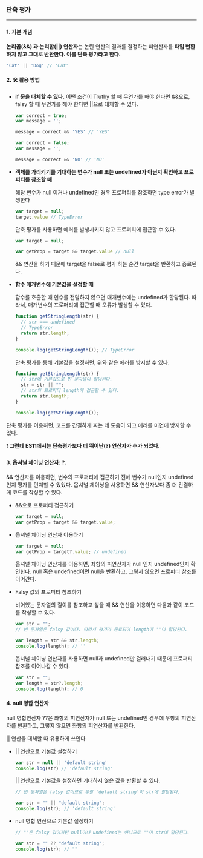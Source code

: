 ### 단축 평가

---



#### 1. 기본 개념

<strong>논리곱(&&) 과 논리합(||) 연산자</strong>는 논린 연산의 결과를 결정하는 피연산자를 <strong>타입 변환하지 않고 그대로 반환한다. 이를 단축 평가라고 한다.</strong>

```javascript
'Cat' || 'Dog' // 'Cat'
```



#### 2. :hammer_and_wrench: 활용 방법 



* <strong>if 문을 대체할 수 있다.</strong> 어떤 조건이 Truthy 할 때 무언가를 해야 한다면 &&으로, falsy 할 때 무언가를 해야 한다면 ||으로 대체할 수 있다.

  ```javascript
  var correct = true;
  var message = '';
  
  message = correct && 'YES' // 'YES' 
  ```

  ```javascript
  var correct = false;
  var message = '';
  
  message = correct && 'NO' // 'NO'
  ```



* <strong>객체를 가리키기를 기대하는 변수가 null 또는 undefined가 아닌지 확인하고 프로퍼티를 참조할 때</strong>

  해당 변수가 null 이거나 undefined인 경우 프로퍼티를 참조하면 type error가 발생한다

  ```javascript
  var target = null;
  target.value // TypeError
  ```

  단축 평가를 사용하면 에러를 발생시키지 않고 프로퍼티에 접근할 수 있다.

  ```javascript
  var target = null;
  
  var getProp = target && target.value // null
  ```

  && 연산을 하기 때문에 target을 false로 평가 하는 순간 target을 반환하고 종료된다.



* <strong>함수 매개변수에 기본값을 설정할 때 </strong>

  함수를 호출할 때 인수를 전달하지 않으면 매개변수에는 undefined가 할당된다. 따라서, 매개변수의 프로퍼티에 접근할 때 오류가 발생할 수 있다.

  ```javascript
  function getStringLength(str) {
    // str === undefined
    // TypeError
    return str.length;
  }
  
  console.log(getStringLength()); // TypeError
  ```

  단축 평가를 통해 기본값을 설정하면, 위와 같은 에러를 방지할 수 있다.

  ```javascript
  function getStringLength(str) {
    // str에 기본값으로 빈 문자열이 할당된다.
    str = str || "";
    // str의 프로퍼티 length에 접근할 수 있다.
    return str.length;
  }
  
  console.log(getStringLength());
  
  ```



단축 평가를 이용하면, 코드를 간결하게 짜는 데 도움이 되고 에러를 미연에 방지할 수 있다.

:exclamation: <strong>그런데 ES11에서는 단축평가보다 더 뛰어난(?) 연산자가 추가 되었다.</strong>





#### 3. 옵셔널 체이닝 연산자:  ?.



&& 연산자를 이용하면, 변수의 프로퍼티에 접근하기 전에 변수가 null인지 undefined인지 평가를 먼저할 수 있었다. 옵셔널 체이닝을 사용하면 && 연산자보다 좀 더 간결하게 코드를 작성할 수 있다.



* &&으로 프로퍼티 접근하기

  ```javascript
  var target = null;
  var getProp = target && target.value;
  ```

  

* 옵셔널 체이닝 연산자 이용하기

  ```javascript
  var target = null;
  var getProp = target?.value; // undefined
  ```

  옵셔널 체이닝 연산자를 이용하면, 좌항의 피연산자가 null 인지 undefined인지 확인한다. null 혹은 undefined이면 null을 반환하고, 그렇지 않으면 프로퍼티 참조를 이어간다.

  

* Falsy 값의 프로퍼티 참조하기

  비어있는 문자열의 길이를 참조하고 싶을 때 && 연산을 이용하면 다음과 같이 코드를 작성할 수 있다.

  ```javascript
  var str = "";
  // 빈 문자열은 falsy 값이다. 따라서 평가가 종료되어 length에 ''이 할당된다.
  
  var length = str && str.length;
  console.log(length); // ''
  ```

  

  옵셔널 체이닝 연산자를 사용하면 null과 undefined만 걸러내기 때문에 프로퍼티 참조를 이어나갈 수 있다.

  ```javascript
  var str = "";
  var length = str?.length;
  console.log(length); // 0
  ```

  

#### 4. null 병합 연산자



null 병합연산자 ??은 좌항의 피연산자가 null 또는 undefined인 경우에 우항의 피연산자를 반환하고, 그렇지 않으면 좌항의 피연산자를 반환한다.

|| 연산을 대체할 때 유용하게 쓰인다.



* || 연산으로 기본값 설정하기

  ```javascript
  var str = null || 'default string'
  console.log(str) // 'default string'
  ```

  || 연산으로 기본값을 설정하면 기대하지 않은 값을 반환할 수 있다.

  ```javascript
  // 빈 문자열은 falsy 값이므로 우항 'default string'이 str에 할당된다.
  
  var str = "" || "default string";
  console.log(str); // 'default string'
  ```



* null 병합 연산으로 기본값 설정하기

  ```javascript
  // ""은 falsy 값이지만 null이나 undefined는 아니므로 ""이 str에 할당된다.
  
  var str = "" ?? "default string";
  console.log(str); // ""
  ```

  
